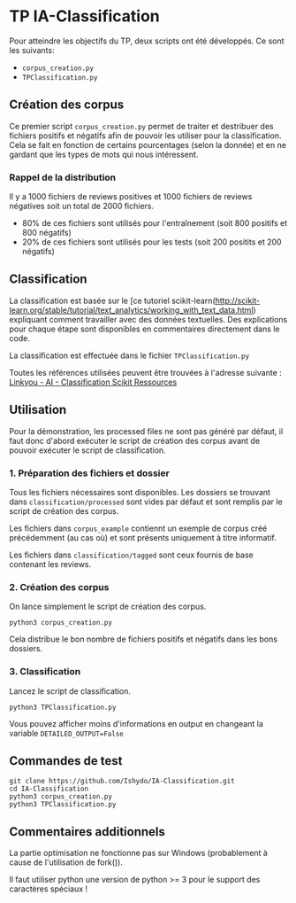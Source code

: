# TP IA-Classification

Pour atteindre les objectifs du TP, deux scripts ont été développés. Ce sont les suivants:

* ```corpus_creation.py```
* ```TPClassification.py```

## Création des corpus

Ce premier script ```corpus_creation.py``` permet de traiter et destribuer des fichiers positifs et négatifs afin de pouvoir les utiliser pour la classification. Cela se fait en fonction de certains pourcentages (selon la donnée) et en ne gardant que les types de mots qui nous intéressent.

### Rappel de la distribution

Il y a 1000 fichiers de reviews positives et 1000 fichiers de reviews négatives soit un total de 2000 fichiers.

* 80% de ces fichiers sont utilisés pour l'entraînement (soit 800 positifs et 800 négatifs)
* 20% de ces fichiers sont utilisés pour les tests (soit 200 positits et 200 négatifs)

## Classification

La classification est basée sur le [ce tutoriel scikit-learn(http://scikit-learn.org/stable/tutorial/text_analytics/working_with_text_data.html) expliquant comment travailler avec des données textuelles. Des explications pour chaque étape sont disponibles en commentaires directement dans le code.

La classification est effectuée dans le fichier ```TPClassification.py```

Toutes les références utilisées peuvent être trouvées à l'adresse suivante :
[Linkyou - AI - Classification Scikit Ressources](https://linkyou.srvz-webapp.he-arc.ch/collection/ai-classification-scikit-ressources-10) 


## Utilisation

Pour la démonstration, les processed files ne sont pas généré par défaut, il faut donc d'abord exécuter le script de création des corpus avant de pouvoir exécuter le script de classification.

### 1. Préparation des fichiers et dossier

Tous les fichiers nécessaires sont disponibles. Les dossiers se trouvant dans ```classification/processed``` sont vides par défaut et sont remplis par le script de création des corpus.

Les fichiers dans ```corpus_example``` contiennt un exemple de corpus créé précédemment (au cas où) et sont présents uniquement à titre informatif.

Les fichiers dans ```classification/tagged``` sont ceux fournis de base contenant les reviews.

### 2. Création des corpus

On lance simplement le script de création des corpus.

```
python3 corpus_creation.py
```

Cela distribue le bon nombre de fichiers positifs et négatifs dans les bons dossiers.

### 3. Classification

Lancez le script de classification.

```
python3 TPClassification.py
```

Vous pouvez afficher moins d'informations en output en changeant la variable ```DETAILED_OUTPUT=False```

## Commandes de test

```
git clone https://github.com/Ishydo/IA-Classification.git
cd IA-Classification
python3 corpus_creation.py
python3 TPClassification.py
```

## Commentaires additionnels

La partie optimisation ne fonctionne pas sur Windows (probablement à cause de l'utilisation de fork()).

Il faut utiliser python une version de python >= 3 pour le support des caractères spéciaux !
